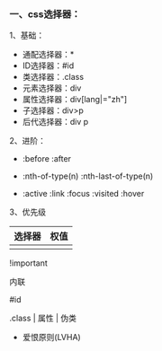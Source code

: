 ### 一、css选择器：

1、基础：

* 通配选择器：\*
* ID选择器：\#id
* 类选择器：.class
* 元素选择器：div
* 属性选择器：div\[lang\|="zh"\]
* 子选择器：div&gt;p
* 后代选择器：div p

2、进阶：

* :before  :after

* :nth-of-type\(n\)   :nth-last-of-type\(n\)

* :active :link :focus :visited :hover

3、优先级

| 选择器 | 权值 |
| :--- | :--- |
|  |  |

!important

内联

\#id

.class \| 属性 \| 伪类

* 爱恨原则\(LVHA\)



